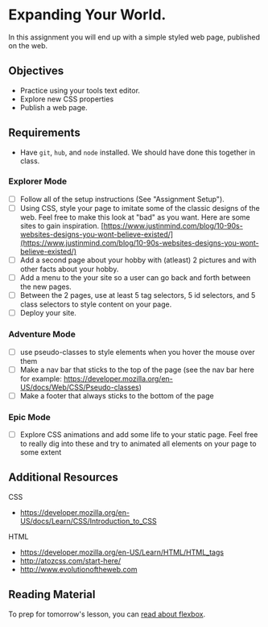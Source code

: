 # Expanding Your World.

In this assignment you will end up with a simple styled web page, published on the web.

## Objectives

* Practice using your tools text editor.
* Explore new CSS properties 
* Publish a web page.

## Requirements

* Have `git`, `hub`, and `node` installed. We should have done this together in class.

### Explorer Mode

* [ ] Follow all of the setup instructions (See "Assignment Setup").
* [ ] Using CSS, style your page to imitate some of the classic designs of the web. Feel free to make this look at "bad" as you want. Here are some sites to gain inspiration. [https://www.justinmind.com/blog/10-90s-websites-designs-you-wont-believe-existed/](https://www.justinmind.com/blog/10-90s-websites-designs-you-wont-believe-existed/)
* [ ] Add a second page about your hobby with (atleast) 2 pictures and with other facts about your hobby. 
* [ ] Add a menu to the your site so a user can go back and forth between the new pages. 
* [ ] Between the 2 pages, use at least 5 tag selectors, 5 id selectors, and 5 class selectors to style content on your page. 
* [ ] Deploy your site.

### Adventure Mode

* [ ] use pseudo-classes to style elements when you hover the mouse over them 
* [ ] Make a nav bar that sticks to the top of the page (see the nav bar here for example: https://developer.mozilla.org/en-US/docs/Web/CSS/Pseudo-classes)
* [ ] Make a footer that always sticks to the bottom of the page

### Epic Mode

* [ ] Explore CSS animations and add some life to your static page. Feel free to really dig into these and try to animated all elements on your page to some extent

## Additional Resources

CSS
* https://developer.mozilla.org/en-US/docs/Learn/CSS/Introduction_to_CSS

HTML
* https://developer.mozilla.org/en-US/Learn/HTML/HTML_tags
* http://atozcss.com/start-here/
* http://www.evolutionoftheweb.com

## Reading Material

To prep for tomorrow's lesson, you can [read about flexbox](https://css-tricks.com/snippets/css/a-guide-to-flexbox/).
